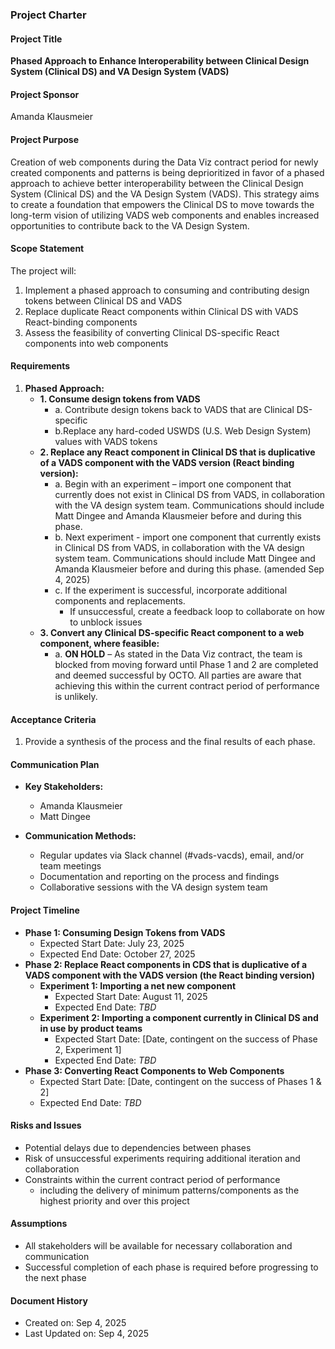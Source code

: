 ### Project Charter
#### Project Title
**Phased Approach to Enhance Interoperability between Clinical Design System (Clinical DS) and VA Design System (VADS)**
#### Project Sponsor
Amanda Klausmeier

#### Project Purpose
Creation of web components during the Data Viz contract period for newly created components and patterns is being deprioritized in favor of a phased approach to achieve better interoperability between the Clinical Design System (Clinical DS) and the VA Design System (VADS). This strategy aims to create a foundation that empowers the Clinical DS to move towards the long-term vision of utilizing VADS web components and enables increased opportunities to contribute back to the VA Design System.

#### Scope Statement
The project will:
1. Implement a phased approach to consuming and contributing design tokens between Clinical DS and VADS
2. Replace duplicate React components within Clinical DS with VADS React-binding components
3. Assess the feasibility of converting Clinical DS-specific React components into web components

#### Requirements
1. **Phased Approach:**
    - **1. Consume design tokens from VADS**
      - a. Contribute design tokens back to VADS that are Clinical DS-specific
      - b.Replace any hard-coded USWDS (U.S. Web Design System) values with VADS tokens
    - **2. Replace any React component in Clinical DS that is duplicative of a VADS component with the VADS version (React binding version):**
      - a. Begin with an experiment – import one component that currently does not exist in Clinical DS from VADS, in collaboration with the VA design system team. Communications should include Matt Dingee and Amanda Klausmeier before and during this phase.
      - b. Next experiment - import one component that currently exists in Clinical DS from VADS, in collaboration with the VA design system team. Communications should include Matt Dingee and Amanda Klausmeier before and during this phase. (amended Sep 4, 2025)
      - c. If the experiment is successful, incorporate additional components and replacements.
        - If unsuccessful, create a feedback loop to collaborate on how to unblock issues
    - **3. Convert any Clinical DS-specific React component to a web component, where feasible:**
      - a. **ON HOLD** – As stated in the Data Viz contract, the team is blocked from moving forward until Phase 1 and 2 are completed and deemed successful by OCTO. All parties are aware that achieving this within the current contract period of performance is unlikely.

#### Acceptance Criteria
1. Provide a synthesis of the process and the final results of each phase.

#### Communication Plan
- **Key Stakeholders:**
   - Amanda Klausmeier
   - Matt Dingee

- **Communication Methods:**
  - Regular updates via Slack channel (#vads-vacds), email, and/or team meetings
  - Documentation and reporting on the process and findings
  - Collaborative sessions with the VA design system team

#### Project Timeline
- **Phase 1: Consuming Design Tokens from VADS**
  - Expected Start Date: July 23, 2025
  - Expected End Date: October 27, 2025
- **Phase 2: Replace React components in CDS that is duplicative of a VADS component with the VADS version (the React binding version)**
  - **Experiment 1: Importing a net new component**
    - Expected Start Date: August 11, 2025
    - Expected End Date: _TBD_
  - **Experiment 2: Importing a component currently in Clinical DS and in use by product teams**
    - Expected Start Date: [Date, contingent on the success of Phase 2, Experiment 1]
    - Expected End Date: _TBD_
- **Phase 3: Converting React Components to Web Components**
  - Expected Start Date: [Date, contingent on the success of Phases 1 & 2]
  - Expected End Date: _TBD_

#### Risks and Issues
- Potential delays due to dependencies between phases
- Risk of unsuccessful experiments requiring additional iteration and collaboration
- Constraints within the current contract period of performance
  - including the delivery of minimum patterns/components as the highest priority and over this project

#### Assumptions
- All stakeholders will be available for necessary collaboration and communication
- Successful completion of each phase is required before progressing to the next phase


#### Document History
- Created on: Sep 4, 2025
- Last Updated on: Sep 4, 2025










